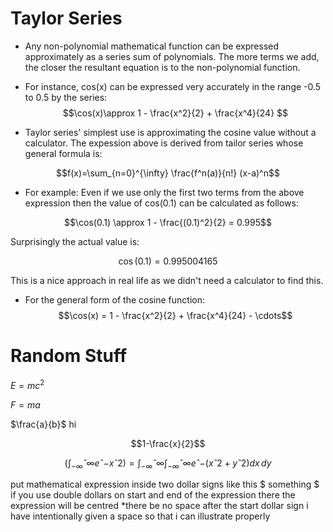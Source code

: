 # Taylor Series 

- Any non-polynomial mathematical function can be expressed approximately as a series sum of polynomials. The more terms we add, the closer the resultant equation is to the non-polynomial function.
- For instance, cos(x) can be expressed very accurately in the range -0.5 to 0.5 by the series:
  $$\cos(x)\approx 1 - \frac{x^2}{2} + \frac{x^4}{24} $$

- Taylor series' simplest use is approximating the cosine value without a calculator. The expession above is derived from tailor series whose general formula is:

$$f(x)=\sum_{n=0}^{\infty} \frac{f^n(a)}{n!} (x-a)^n$$

- For example:
Even if we use only the first two terms from the above expression then the value of cos(0.1) can be calculated as follows:

$$\cos(0.1) \approx 1 - \frac{(0.1)^2}{2} = 0.995$$

  Surprisingly the actual value is:

   $$\cos(0.1) = 0.995004165 $$

  This is a nice approach in real life as we didn't need a calculator to find this.

- For the general form of the cosine function:
  $$\cos(x) = 1 - \frac{x^2}{2} + \frac{x^4}{24} - \cdots$$



# Random Stuff

$E=mc^2$

$F=ma$

$\frac{a}{b}$ hi

$$1-\frac{x}{2}$$

$$\left(\int_{-\infty}ˆ{\infty} eˆ{-xˆ2}\right)=\int_{-\infty}ˆ{\infty}\int_{-\infty}ˆ{\infty}eˆ{-(xˆ2+yˆ2)}dx\,dy$$


put mathematical expression inside two dollar signs like this $ something $
if you use double dollars on start and end of the expression there the expression will be centred
*there be no space after the start dollar sign i have intentionally given a space so that i can illustrate properly
